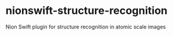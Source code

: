 # nionswift-structure-recognition
Nion Swift plugin for structure recognition in atomic scale images

